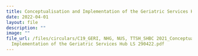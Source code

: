 ```yaml
---
title: Conceptualisation and Implementation of the Geriatric Services Hub
date: 2022-04-01
layout: file
description: ""
image: ""
file_url: /files/circulars/C19_GERI, NHG, NUS, TTSH_SHBC 2021_Conceptualisation and
  Implementation of the Geriatric Services Hub LS 290422.pdf
---
```

